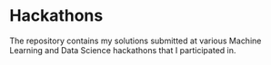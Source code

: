 # Hackathons

The repository contains my solutions submitted at various Machine Learning and Data Science hackathons that I participated in. 
